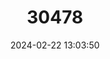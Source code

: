 ---
title: "30478"
category: "Abies nebrodensis"
draft: false
date: 2024-02-22 13:03:50
languages:
  Italian: ["Abete dei Nebrodi", "Abete delle Madonie"]
  English: ["Sicilian Fir"]
---